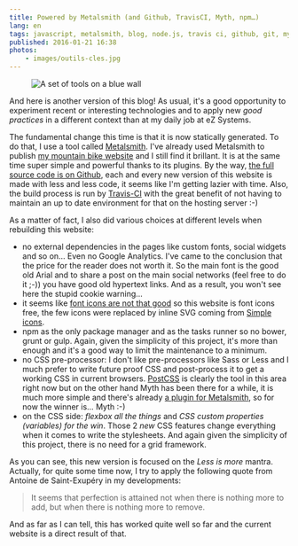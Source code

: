 ```yaml
---
title: Powered by Metalsmith (and Github, TravisCI, Myth, npm…)
lang: en
tags: javascript, metalsmith, blog, node.js, travis ci, github, git, myth, flexbox, jamstack
published: 2016-01-21 16:38
photos:
    - images/outils-cles.jpg
---
```


<figure class="object-center bordered">
    <img loading="lazy" src="/images/660x/outils-cles.jpg" alt="A set of tools on a blue wall">
</figure>

And here is another version of this blog! As usual, it's a good opportunity to
experiment recent or interesting technologies and to apply new *good practices*
in a different context than at my daily job at eZ Systems.

The fundamental change this time is that it is now statically generated. To do
that, I use a tool called [Metalsmith](http://metalsmith.io/). I've already used
Metalsmith to publish [my mountain bike website](/post/vtt-revermont) and
I still find it brillant. It is at the same time super simple and powerful
thanks to its plugins. By the way, [the full source code is on
Github](https://github.com/dpobel/damien.pobel.fr/), each and every new version of
this website is made with less and less code, it seems like I'm getting lazier
with time. Also, the build process is run by [Travis-CI](https://travis-ci.com/)
with the great benefit of not having to maintain an up to date environment for
that on the hosting server :-)

As a matter of fact, I also did various choices at different levels when
rebuilding this website:

* no external dependencies in the pages like custom fonts, social widgets and so on… Even
  no Google Analytics. I've came to the conclusion that the price for the reader
  does not worth it. So the main font is the good old Arial and to share a post on
  the main social networks (feel free to do it ;-)) you have good old hypertext
  links. And as a result, you won't see here the stupid cookie warning…
* it seems like [font icons are not that
  good](http://blog.cloudfour.com/seriously-dont-use-icon-fonts/) so this
  website is font icons free, the few icons were replaced by inline SVG coming
  from [Simple icons](http://simpleicons.org/).
* npm as the only package manager and as the tasks runner so no bower, grunt or
  gulp. Again, given the simplicity of this project, it's more than enough and
  it's a good way to limit the maintenance to a minimum.
* no CSS pre-processor: I don't like pre-processors like Sass or Less and I much
  prefer to write future proof CSS and post-process it to get a working CSS in
  current browsers. [PostCSS](https://github.com/postcss/postcss) is clearly the
  tool in this area right now but on the other hand
  Myth has been there for a while, it is much
  more simple and there's already [a plugin for
  Metalsmith](https://github.com/kasperisager/metalsmith-myth), so for now the
  winner is… Myth :-)
* on the CSS side: *flexbox all the things* and *CSS custom properties
  (variables) for the win*. Those 2 *new* CSS features change everything when it
  comes to write the stylesheets. And again given the simplicity of this
  project, there is no need for a grid framework.

As you can see, this new version is focused on the *Less is more* mantra.
Actually, for quite some time now, I try to apply the following quote from
Antoine de Saint-Exupéry in my developments:

> It seems that perfection is attained not when there is nothing more to add,
> but when there is nothing more to remove.

And as far as I can tell, this has worked quite well so far and the current website
is a direct result of that.
